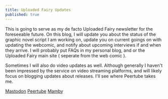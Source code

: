 ```yaml
---
title: Uploaded Fairy Updates
published: true
---
```

This is going to serve as my de facto Uploaded Fairy newsletter for the foreseeable future. On this blog, I will update you about the status of the graphic novel script I am working on, update you on current goings on with updating the webcomic, and notify about upcoming interviews if and when they arrive. I will probably put FAQs in my personal blog, and or the Uploaded Fairy main site ( seperate from the web comic ).

Sometimes I will also do video updates as well. Although generally I haven't been impressed by the service on video streaming platforms, and will likely focus on blogging updates about releases. I'll see where Peertube takes me.

[Mastodon](https://mastodon.social/@LWFlouisa)
[Peertube](https://video.ploud.jp/video-channels/mytalkshow/videos)
[Mamby](https://mamby.com/user/LWFlouisa)
